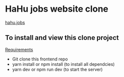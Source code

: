 # HaHu jobs website clone
[hahu.jobs](https://hahu.jobs/)
## To install and view this clone project
<u>Requirements</u>
- Git clone this frontend repo
- yarn install or npm install (to install all dependcies)
- yarn dev or npm run dev (to start the server)